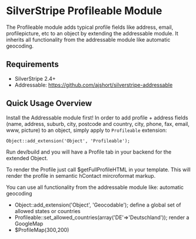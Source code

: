 SilverStripe Profileable Module
===============================

The Profileable module adds typical profile fields like address, email, profilepicture, etc to an object by extending the addressable module.
It inherits all functionality from the addressable module like automatic geocoding.

Requirements
------------
*  SilverStripe 2.4+
*  Addressable: https://github.com/ajshort/silverstripe-addressable

Quick Usage Overview
--------------------
Install the Addressable module first!
In order to add profile + address fields (name, address, suburb, city, postcode and
country, city, phone, fax, email, www, picture) to an object, simply apply to `Profileable` extension:

    Object::add_extension('Object', 'Profileable');

Run dev/build and you will have a Profile tab in your backend for the extended Object.

To render the Profile just call $getFullProfileHTML in your template.
This will render the profile in semantic hContact mircroformat markup.

You can use all functionality from the addressable module like:
automatic geocoding
*  Object::add_extension('Object', 'Geocodable');
define a global set of allowed states or countries
*  Profileable::set_allowed_countries(array('DE'=>'Deutschland'));
render a GoogleMap
*  $ProfileMap(300,200)
